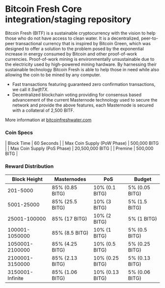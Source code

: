 Bitcoin Fresh Core integration/staging repository
=================================================

Bitcoin Fresh (BITF) is a sustainable cryptocurrency with the vision to help those who do not have access to clean water. It is a decentralized, peer-to-peer transactional currency that is inspired by Bitcoin Green, which was designed to offer a solution to the problem posed by the exponential increase in energy consumed by Bitcoin and other proof-of-work currencies. Proof-of-work mining is environmentally unsustainable due to the electricity used by high-powered mining hardware. By harnessing their sustainable technology Bitcoin Fresh is able to help those in need while also allowing the coin to be mined by any computer.

- Fast transactions featuring guaranteed zero confirmation transactions, we call it _SwiftTX_.
- Decentralized blockchain voting providing for consensus based advancement of the current Masternode
  technology used to secure the network and provide the above features, each Masternode is secured
  with a collateral of 2,500 BITF.

More information at [bitcoinfreshwater.com](http://www.bitcoinfreshwater.com)

### Coin Specs
| Block Time                  | 60 Seconds      |
| Max Coin Supply (PoW Phase) | 500,000 BITG    |
| Max Coin Supply (PoS Phase) | 20,500,000 BITG |
| Premine                     | 500,000 BITG    |

### Reward Distribution

| **Block Height** | **Masternodes**  | **PoS**          | **Budget**      |
|------------------|------------------|------------------|-----------------|
| 201-5000         | 85% (0.85 BITG)  | 10% (0.1 BITG)   | 5% (0.05 BITG)  |
| 5001-25000       | 85% (25.5 BITG)  | 10% (3 BITG)     | 5% (1.5 BITG)   |
| 25001-100000     | 85% (17 BITG)    | 10% (2 BITG)     | 5% (1 BITG)     |
| 100001-1050000   | 85% (8.5 BITG)   | 10% (1 BITG)     | 5% (0.5 BITG)   |
| 1050001-2100000  | 85% (4.25 BITG)  | 10% (0.5 BITG)   | 5% (0.25 BITG)  |
| 2100001-3150000  | 85% (2.13 BITG)  | 10% (0.25 BITG)  | 5% (0.13 BITG)  |
| 3150001-Infinite | 85% (1.06 BITG)  | 10% (0.13 BITG)  | 5% (0.06 BITG)  |
